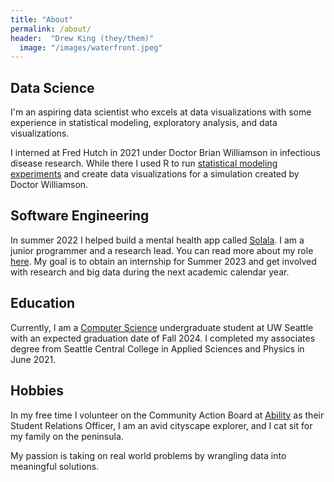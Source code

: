 ```yaml
---
title: "About"
permalink: /about/
header:  "Drew King (they/them)"
  image: "/images/waterfront.jpeg"
---
```


## Data Science

I'm an aspiring data scientist who excels at data visualizations with some experience in statistical modeling, exploratory analysis, and data visualizations.

I interned at Fred Hutch in 2021 under Doctor Brian Williamson in infectious disease research.  While there I used R to run [statistical modeling experiments](/sl_screens/) and create data visualizations for a simulation created by Doctor Williamson.

## Software Engineering

In summer 2022 I helped build a mental health app called [Solala](https://solala.app).  I am a junior programmer and a research lead.  You can read more about my role [here](https://solala.app/drew.html).  My goal is to obtain an internship for Summer 2023 and get involved with research and big data during the next academic calendar year.

## Education

Currently, I am a [Computer Science](/allen_school/) undergraduate student at UW Seattle with an expected graduation date of Fall 2024.  I completed my associates degree from Seattle Central College in Applied Sciences and Physics in June 2021.

## Hobbies

In my free time I volunteer on the Community Action Board at [Ability](https://ability.cs.washington.edu) as their Student Relations Officer, I am an avid cityscape explorer, and I cat sit for my family on the peninsula.

My passion is taking on real world problems by wrangling data into meaningful solutions.
